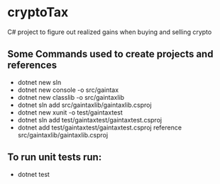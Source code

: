 # cryptoTax
C# project to figure out realized gains when buying and selling crypto

## Some Commands used to create projects and references 
- dotnet new sln
- dotnet new console -o src/gaintax
- dotnet new classlib -o src/gaintaxlib
- dotnet sln add src/gaintaxlib/gaintaxlib.csproj 
- dotnet new xunit -o test/gaintaxtest
- dotnet sln add test/gaintaxtest/gaintaxtest.csproj
- dotnet add test/gaintaxtest/gaintaxtest.csproj reference src/gaintaxlib/gaintaxlib.csproj

## To run unit tests run:
- dotnet test
